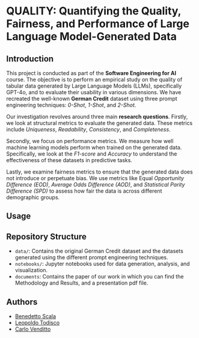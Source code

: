 # QUALITY: Quantifying the Quality, Fairness, and Performance of Large Language Model-Generated Data
## Introduction
This project is conducted as part of the **Software Engineering for AI** course. The objective is to perform an empirical study on the quality of tabular data generated by Large Language Models (LLMs), specifically GPT-4o, and to evaluate their usability in various dimensions. We have recreated the well-known **German Credit** dataset using three prompt engineering techniques: *0-Shot*, *1-Shot*, and *2-Shot*.

Our investigation revolves around three main **research questions**. Firstly, we look at structural metrics to evaluate the generated data. These metrics include *Uniqueness*, *Readability*, *Consistency*, and *Completeness*.

Secondly, we focus on performance metrics. We measure how well machine learning models perform when trained on the generated data. Specifically, we look at the *F1-score* and *Accuracy* to understand the effectiveness of these datasets in predictive tasks.

Lastly, we examine fairness metrics to ensure that the generated data does not introduce or perpetuate bias. We use metrics like Equal *Opportunity Difference (EOD)*, *Average Odds Difference (AOD)*, and *Statistical Parity Difference (SPD)* to assess how fair the data is across different demographic groups.

## Usage

## Repository Structure
- `data/`: Contains the original German Credit dataset and the datasets generated using the different prompt engineering techniques.
- `notebooks/`: Jupyter notebooks used for data generation, analysis, and visualization.
- `documents`: Contains the paper of our work in which you can find the Methodology and Results, and a presentation pdf file.

## Authors
- [Benedetto Scala](https://github.com/benedettoscala)
- [Leopoldo Todisco](https://github.com/leotodisco)
- [Carlo Venditto](https://github.com/carlovend)
